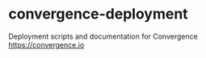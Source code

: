 # convergence-deployment
Deployment scripts and documentation for Convergence https://convergence.io
